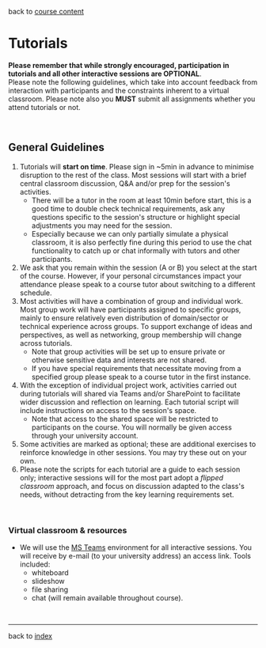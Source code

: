 back to [course content](index#course-organisation)

# Tutorials

**Please remember that while strongly encouraged, participation in tutorials and all other interactive sessions are OPTIONAL**.  
Please note the following guidelines, which take into account feedback from interaction with participants and the constraints inherent to a virtual classroom. Please note also you **MUST** submit all assignments whether you attend tutorials or not. 
<p>&nbsp;</p>


## General Guidelines

1. Tutorials will **start on time**. Please sign in ~5min in advance to minimise disruption to the rest of the class. Most sessions will start with a brief central classroom discussion, Q&A and/or prep for the session's activities.
    - There will be a tutor in the room at least 10min before start, this is a good time to double check technical requirements,  ask any questions specific to the session's structure or highlight special adjustments you may need for the session. 
    - Especially because we can only partially simulate a physical classroom, it is also perfectly fine during this period to use the chat functionality to catch up or chat informally with tutors and other participants.
1. We ask that you remain within the session (A or B) you select at the start of the course. However, if your personal circumstances impact your attendance please speak to a course tutor about switching to a different schedule.
1. Most activities will have a combination of group and individual work. Most group work will have participants assigned to specific groups, mainly to ensure relatively even distribution of domain/sector or technical experience across groups. To support exchange of ideas and perspectives, as well as networking, group membership will change across tutorials.
    - Note that group activities will be set up to ensure private or otherwise sensitive data and interests are not shared.
    - If you have special requirements that necessitate moving from a specified group please speak to a course tutor in the first instance.
1. With the exception of individual project work, activities carried out during tutorials will shared via Teams and/or SharePoint to facilitate wider discussion and reflection on learning. Each tutorial script will include instructions on access to the session's space. 
    - Note that access to the shared space will be restricted to participants on the course. You will normally be given access through your university account.
1. Some activities are marked as optional; these are additional exercises to reinforce knowledge in other sessions. You may try these out on your own. 
1. Please note the scripts for each tutorial are a guide to each session only; interactive sessions will for the most part adopt a *flipped classroom* approach, and focus on discussion adapted to the class's needs, without detracting from the key learning requirements set.

<br />

### Virtual classroom &amp; resources
* We will use the [MS Teams](https://bit.ly/dv4p2022) environment for all interactive sessions. You will receive by e-mail (to your university address) an access link. Tools included:
    - whiteboard 
    - slideshow
    - file sharing
    - chat (will remain available throughout course).
<p>&nbsp;</p>


***

back to [index](index)
